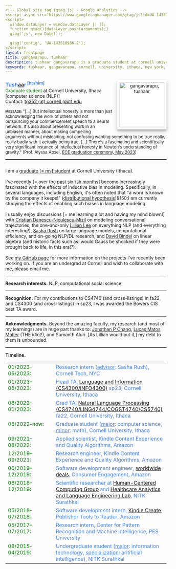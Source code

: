 ```yaml
---
<!-- Global site tag (gtag.js) - Google Analytics -->
<script async src="https://www.googletagmanager.com/gtag/js?id=UA-143518986-2"></script>
<script>
  window.dataLayer = window.dataLayer || [];
  function gtag(){dataLayer.push(arguments);}
  gtag('js', new Date());

  gtag('config', 'UA-143518986-2');
</script>
layout: frontpage
title: gangavarapu, tushaar
description: tushaar gangavarapu is a graduate student at cornell university, ithaca, NY. 
keywords: tushaar, gangavarapu, cornell, university, ithaca, new york, ny, amazon, nitk, graduate, student, applied, scientist, research, engineer, nlp, ml, ai, dl
---
```


<style type="text/css">
  hr.style {
    border: 0;
    height: 1px;
    background-image: linear-gradient(to right, rgba(0, 0, 0, 0), rgba(0, 0, 0, 0.2), rgba(0, 0, 0, 0));
  }

  hr.normal {
    border: 0;
    height: 0;
    border-top: 1px solid rgba(0, 0, 0, 0.2);
    border-bottom: 1px solid rgba(255, 255, 255, 0.2);
  }

  img.profile {
    background-color: #fff;
    padding: 7px;
    float: right;
    width: 140px;
    height: auto!important;
    box-shadow: 0 5px 5px 0 rgba(0, 0, 0, 0.2), 0 6px 15px 0 rgba(0, 0, 0, 0.19);
    text-align: center;
  }

  h3 {
    display:inline;
  }
</style>

<div>
  <p style="margin-bottom:0.5cm;"></p>
  <img class="profile" src="../assets/images/tushaar_cap.jpg" style="margin-left:15px;" title="tushaar gangavarapu" alt="gangavarapu, tushaar">
  <font color="#4285F4"><h3>Tush<font color="#333333"><u>aa</u></font>r<sup><font size="2"> [he/him]</font></sup></h3></font>
  <br/><font color="#008400">Graduate student</font> at Cornell University, Ithaca [computer science (NLP)]
  <br/>Contact: <a href="mailto:tg352@cornell.edu" style="height:15px"> tg352 (at) cornell (dot) edu </a>
  <p style="margin-bottom:0.3cm;"></p>
  <font size="1.99999"><b>MESSAGE: </b></font><font size="2">"[...] But intellectual honesty is more than just acknowledging the work of others and not outsourcing your commencement speech to a neural network. It's also about presenting work in an unbiased manner, about making compelling arguments without misleading, not confusing wanting something to be true really, really badly with it actually being true. [...] There's a fascinating and scientifically very significant instance of intellectual honesty in Newton's understanding of gravity." (Prof. Alyssa Apsel, <a href="https://www.cornell.edu/video/ece-recognition-ceremony-2023">ECE graduation ceremony, May 2023</a>)
  </font>
  
<hr class="normal">

<p style="margin-bottom:0.7cm;"></p><p>
    I am a <a href="https://xkcd.com/557/">graduate [= ms] student</a> at Cornell University (Ithaca).
    <br/><br/>
    I've recently [= over the <a href="https://abstrusegoose.com/116">past six-ish months</a>] become increasingly fascinated with the effects of inductive bias in modeling. Specifically, in several languages, including English, it's often noted that "a word is known by the company it keeps!" (<a href="https://aclweb.org/aclwiki/Distributional_Hypothesis">distributional hypothesis</a>)&150;I am currently studying the effects of enabling such biases in language modeling.
    <br/><br/>
    I usually enjoy discussions [= me learning a lot and having my mind blown!] with <a href="https://www.cs.cornell.edu/~cristian/">Cristian Danescu-Niculescu-Mizil</a> on modeling conversational trajectories, the one-and-only <a href="https://www.cs.cornell.edu/home/llee/">Lillian Lee</a> on everything NLP (and everything interesting!), <a href="https://rush-nlp.com/">Sasha Rush</a> on large language models, computational efficiency, and on-going NLP/DL research, and <a href="https://www.cs.cornell.edu/~bindel/">David Bindel</a> on linear algebra (and historic facts such as: would Gauss be shocked if they were brought back to life, in this era!?).
    <br/><br/>
    See <a href="https://github.com/TushaarGVS">my GitHub page</a> for more information on the projects I've recently been working on. If you are an undergrad at Cornell and wish to collaborate with me, please email me.
</p><hr class="style">

<p><b>Research interests.</b> NLP, computational social science</p><hr class="style">

<p><b>Recognition.</b> For my contributions to CS4740 (and cross-listings) in fa22, and CS4300 (and cross-listings) in sp23, I was awarded the Bowers CIS best TA award.</p><hr class="style">

<p><b>Acknowledgments.</b> Beyond the amazing faculty, my research (and most of my learnings) are in huge part thanks to: <a href="https://www.cs.cornell.edu/~jpchang/">Jonathan P Chang</a>, <a href="https://twitter.com/tushrgangarapu/status/1666099166135631874?s=20">Lucas Matos Molter</a> (THE idiot!), and Sumanth Aluri. [As Lillian would put it,] my debt to them is unbounded.</p>

<hr class="normal">

<b>Timeline.</b><p style="margin-bottom:0.25cm;"></p>
<table border="0" width="100%" style="vertical-align: text-top;">
<colgroup><col width="150px"></colgroup>
<tbody>
  <tr>
    <td style="vertical-align: text-top;"><span><font color="#008400">01/2023&#150;05/2023:</font></span></td>
    <td><span><font color="#4285F4">Research intern (<u>advisor</u>: Sasha Rush), Cornell Tech, NYC</font></span></td>
  </tr>

  <tr>
    <td style="vertical-align: text-top;"><span><font color="#008400">01/2023&#150;05/2023:</font></span></td>
    <td><span><font color="#4285F4">Head TA, <a href="https://canvas.cornell.edu/courses/51469">Language and Information (CS4300/INFO4300)</a> sp23, Cornell University, Ithaca</font></span></td>
  </tr>

  <tr>
    <td style="vertical-align: text-top;"><span><font color="#008400">08/2022&#150;01/2023:</font></span></td>
    <td><span><font color="#4285F4">Grad TA, <a href="https://www.cs.cornell.edu/courses/cs4740/2022fa/">Natural Language Processing (CS4740/LING4744/COGST4740/CS5740)</a> fa22, Cornell University, Ithaca</font></span></td>
  </tr>
  
  <tr>
    <td style="vertical-align: text-top;"><span><font color="#008400">08/2022&#150;now:</font></span></td>
    <td><span><font color="#4285F4">Graduate student (<u>major</u>: computer science, <u>minor</u>: math), Cornell University, Ithaca</font></span></td>
  </tr>
  
  <tr>
    <td style="vertical-align: text-top;"><span><font color="#008400">09/2021&#150;08/2022:</font></span></td>
    <td><span><font color="#4285F4">Applied scientist, Kindle Content Experience and Quality Algorithms, Amazon</font></span></td>
  </tr>
  
  <tr>
    <td style="vertical-align: text-top;"><span><font color="#008400">12/2019&#150;09/2021:</font></span></td>
    <td><span><font color="#4285F4">Research engineer, Kindle Content Experience and Quality Algorithms, Amazon</font></span></td>
  </tr>
  
  <tr>
    <td style="vertical-align: text-top;"><span><font color="#008400">06/2019&#150;12/2019:</font></span></td>
    <td><span><font color="#4285F4">Software development engineer, <a href="https://www.amazon.com/gp/goldbox" target="_blank">worldwide deals</a>, Consumer Engagement, Amazon</font></span></td>
  </tr>
  
  <tr>
    <td style="vertical-align: text-top;"><span><font color="#008400">08/2018&#150;12/2019:</font></span></td>
    <td style="vertical-align: text-top;"><span><font color="#4285F4">Scientific researcher at <a href="http://hccg.nitk.ac.in/" target="_blank">Human-Centered Computing Group</a> and <a href="https://halelabnitk.github.io/" target="_blank">Healthcare Analytics and Language Engineering Lab</a>, NITK Surathkal</font></span></td>
  </tr>
  
  <tr>
    <td style="vertical-align: text-top;"><span><font color="#008400">05/2018&#150;07/2018:</font></span></td>
    <td style="vertical-align: text-top;"><span><font color="#4285F4">Software development intern, <a href="https://www.amazon.com/Kindle-Create/b?ie=UTF8&node=18292298011">Kindle Create</a>, Publisher Tools to Reader, Amazon</font></span></td>
  </tr>
  
  <tr>
    <td style="vertical-align: text-top;"><span><font color="#008400">05/2017&#150;07/2017:</font></span></td>
    <td style="vertical-align: text-top;"><span><font color="#4285F4">Research intern, Center for Pattern Recognition and Machine Intelligence, PES University</font></span></td>
  </tr>
  
  <tr>
    <td style="vertical-align: text-top;"><span><font color="#008400">08/2015&#150;04/2019:</font></span></td>
    <td style="vertical-align: text-top;"><span><font color="#4285F4">Undergraduate student (<u>major</u>: information technology, <u>specialization</u>: aritificial intelligence), NITK Surathkal</font></span></td>
  </tr>

</tbody>
</table>

</div>
